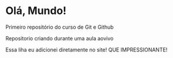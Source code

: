 # Olá, Mundo!
 Primeiro repositório do curso de Git e Github

Repositorio criando durante uma aula aovivo

Essa liha eu adicionei diretamente no site! QUE IMPRESSIONANTE!
